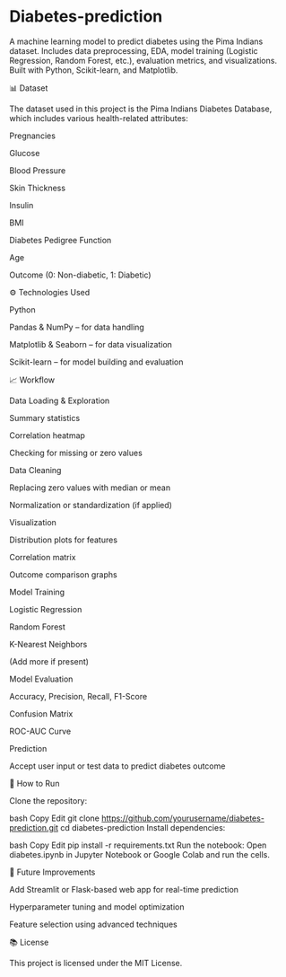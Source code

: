 # Diabetes-prediction
A machine learning model to predict diabetes using the Pima Indians dataset. Includes data preprocessing, EDA, model training (Logistic Regression, Random Forest, etc.), evaluation metrics, and visualizations. Built with Python, Scikit-learn, and Matplotlib.

📊 Dataset

The dataset used in this project is the Pima Indians Diabetes Database, which includes various health-related attributes:

Pregnancies

Glucose

Blood Pressure

Skin Thickness

Insulin

BMI

Diabetes Pedigree Function

Age

Outcome (0: Non-diabetic, 1: Diabetic)

⚙️ Technologies Used

Python

Pandas & NumPy – for data handling

Matplotlib & Seaborn – for data visualization

Scikit-learn – for model building and evaluation

📈 Workflow

Data Loading & Exploration

Summary statistics

Correlation heatmap

Checking for missing or zero values

Data Cleaning

Replacing zero values with median or mean

Normalization or standardization (if applied)

Visualization

Distribution plots for features

Correlation matrix

Outcome comparison graphs

Model Training

Logistic Regression

Random Forest

K-Nearest Neighbors

(Add more if present)

Model Evaluation

Accuracy, Precision, Recall, F1-Score

Confusion Matrix

ROC-AUC Curve

Prediction

Accept user input or test data to predict diabetes outcome

🚀 How to Run

Clone the repository:

bash
Copy
Edit
git clone https://github.com/yourusername/diabetes-prediction.git
cd diabetes-prediction
Install dependencies:

bash
Copy
Edit
pip install -r requirements.txt
Run the notebook:
Open diabetes.ipynb in Jupyter Notebook or Google Colab and run the cells.

📌 Future Improvements

Add Streamlit or Flask-based web app for real-time prediction

Hyperparameter tuning and model optimization

Feature selection using advanced techniques

📚 License

This project is licensed under the MIT License.
